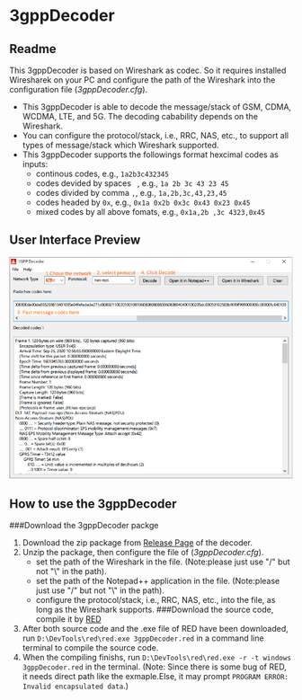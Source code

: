 3gppDecoder
=====

## Readme

This 3gppDecoder is based on Wireshark as codec. So it requires installed Wiresharek on your PC and configure the path of the Wireshark into the configuration file (_3gppDecoder.cfg_). 
 - This 3gppDecoder is able to decode the message/stack of GSM, CDMA, WCDMA, LTE, and 5G. The decoding cabability depends on the Wireshark.
 - You can configure the protocol/stack, i.e., RRC, NAS, etc., to support all types of message/stack which Wireshark supported.  
 - This 3gppDecoder supports the followings format hexcimal codes as inputs: 
   - continous codes, e.g., `1a2b3c432345`
   - codes devided by spaces ` `, e.g., `1a 2b 3c 43 23 45`
   - codes divided by comma `,`, e.g., `1a,2b,3c,43,23,45`
   - codes headed by `0x`, e.g., `0x1a 0x2b 0x3c 0x43 0x23 0x45`
   - mixed codes by all above fomats, e.g., `0x1a,2b ,3c 4323,0x45`
    
 
## User Interface Preview

<div align=center>
  <img src='https://github.com/liuxingyulee/3gppDecoder/blob/master/UI_image_3gppDecoder.png' alt='preview' />
</div>

## How to use the 3gppDecoder
###Download the 3gppDecoder packge
1. Download the zip package from [Release Page](https://github.com/liuxingyulee/3gppDecoder/releases) of the decoder.
2. Unzip the package, then configure the file of (_3gppDecoder.cfg_). 
   - set the path of the Wireshark in the file. (Note:please just use "\/" but not "\\\" in the path).
   - set the path of the Notepad++ application in the file. (Note:please just use "\/" but not "\\\" in the path). 
   - configure the protocol/stack, i.e., RRC, NAS, etc., into the file, as long as the Wireshark supports.
###Download the source code, compile it by [RED](https://static.red-lang.org/dl/auto/win/red-latest.exe)
1. After both source code and the .exe file of RED have been downloaded, run `D:\DevTools\red\red.exe 3gppDecoder.red` in a command line terminal to compile the source code.
2. When the compiling finishs, run `D:\DevTools\red\red.exe -r -t windows 3gppDecoder.red` in the terminal. (Note: Since there is some bug of RED, it needs direct path like the exmaple.Else, it may prompt `PROGRAM ERROR: Invalid encapsulated data`.)